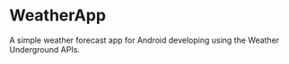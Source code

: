 # WeatherApp
A simple weather forecast app for Android developing using the Weather Underground APIs.

